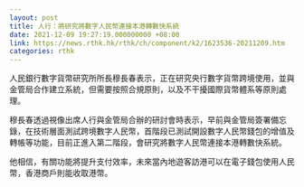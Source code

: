 ```yaml
---
layout: post
title: 人行：將研究將數字人民幣連接本港轉數快系統
date: 2021-12-09 19:27:19.000000000 +08:00
link: https://news.rthk.hk/rthk/ch/component/k2/1623536-20211209.htm
categories: rthk
---
```


人民銀行數字貨幣研究所所長穆長春表示，正在研究央行數字貨幣跨境使用，並與金管局合作建立系統，但需要按照合規原則，以及不干擾國際貨幣體系等原則處理。

穆長春透過視像出席人行與金管局合辦的研討會時表示，早前與金管局簽署備忘錄，在技術層面測試跨境數字人民幣，首階段已測試開設數字人民幣錢包的增值及轉帳等功能，目前正進入第二階段，會研究將數字人民幣連接本港轉數快系統。

他相信，有關功能將提升支付效率，未來當內地遊客訪港可以在電子錢包使用人民幣，香港商戶則能收取港幣。
